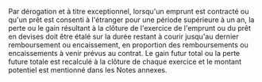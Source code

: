 Par dérogation et à titre exceptionnel, lorsqu'un emprunt est contracté ou qu'un prêt est consenti à l'étranger pour
une période supérieure à un an, la perte ou le gain résultant à la clôture de l'exercice de l'emprunt ou du prêt en
devises doit être étalé sur la durée restant à courir jusqu'au dernier remboursement ou encaissement, en
proportion des remboursements ou encaissements à venir prévus au contrat. Le gain futur total ou la perte future
totale est recalculé à la clôture de chaque exercice et le montant potentiel est mentionné dans les Notes annexes.